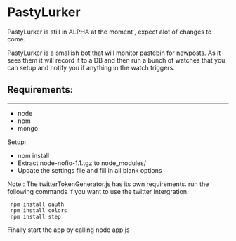 # PastyLurker

PastyLurker is still in ALPHA at the moment , expect alot
of changes to come.

PastyLurker is a smallish bot that will monitor pastebin
for newposts. As it sees them it will record it to a DB
and then run a bunch of watches that you can setup and
notify you if anything in the watch triggers.

## Requirements:
* * *

- node
- npm
- mongo

Setup:

- npm install
- Extract node-nofio-1.1.tgz to node_modules/
- Update the settings file and fill in all blank options

Note : The twitterTokenGenerator.js has its own requirements.
run the following commands if you want to use the twitter intergration.

     npm install oauth
     npm install colors
     npm install step

Finally start the app by calling node app.js 
